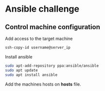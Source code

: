 # Ansible challenge

## Control machine configuration

Add access to the target machine

```Bash
ssh-copy-id username@server_ip
```

Install ansible

```Bash
sudo apt-add-repository ppa:ansible/ansible
sudo apt update
sudo apt install ansible
```

Add the machines hosts on **hosts** file.
